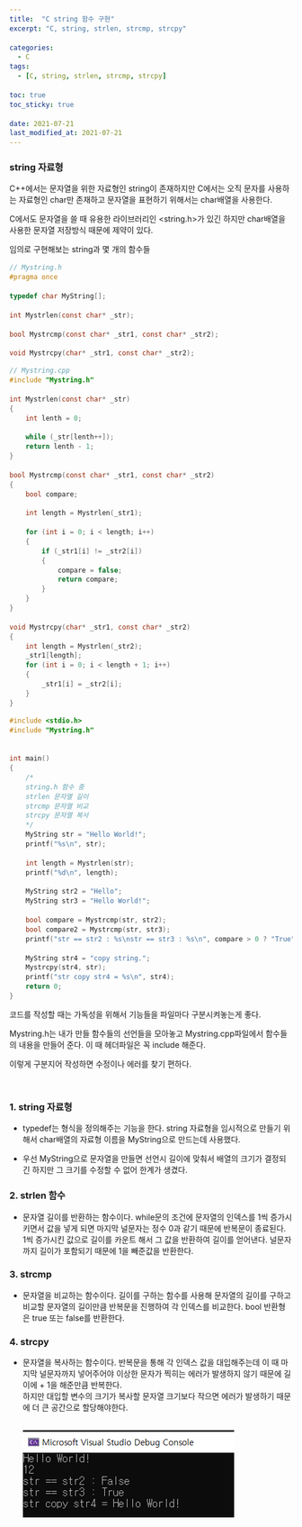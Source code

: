 ```yaml
---
title:  "C string 함수 구현"
excerpt: "C, string, strlen, strcmp, strcpy"

categories:
  - C
tags:
  - [C, string, strlen, strcmp, strcpy]

toc: true
toc_sticky: true
 
date: 2021-07-21
last_modified_at: 2021-07-21
---  
```


### string 자료형
C++에서는 문자열을 위한 자료형인 string이 존재하지만 C에서는 오직 문자를 사용하는 자료형인 char만 존재하고 문자열을 표현하기 위해서는 char배열을 사용한다.  

C에서도 문자열을 쓸 때 유용한 라이브러리인 \<string.h>가 있긴 하지만 char배열을 사용한 문자열 저장방식 때문에 제약이 있다.

임의로 구현해보는 string과 몇 개의 함수들

```c
// Mystring.h
#pragma once

typedef char MyString[];

int Mystrlen(const char* _str);

bool Mystrcmp(const char* _str1, const char* _str2);

void Mystrcpy(char* _str1, const char* _str2);
```


```c
// Mystring.cpp
#include "Mystring.h"

int Mystrlen(const char* _str)
{
	int lenth = 0;
	
	while (_str[lenth++]);
	return lenth - 1;
}

bool Mystrcmp(const char* _str1, const char* _str2)
{
	bool compare;
	
	int length = Mystrlen(_str1);
	
	for (int i = 0; i < length; i++)
	{
		if (_str1[i] != _str2[i])
		{
			compare = false;
			return compare;
		}
	}
}

void Mystrcpy(char* _str1, const char* _str2)
{
	int length = Mystrlen(_str2);
	_str1[length];
	for (int i = 0; i < length + 1; i++)
	{
		_str1[i] = _str2[i];
	}
}
```

```c
#include <stdio.h>
#include "Mystring.h"


int main()
{
	/*
	string.h 함수 중
	strlen 문자열 길이
	strcmp 문자열 비교
	strcpy 문자열 복사
	*/
	MyString str = "Hello World!";
	printf("%s\n", str);
	
	int length = Mystrlen(str);
	printf("%d\n", length);

	MyString str2 = "Hello";
	MyString str3 = "Hello World!";

	bool compare = Mystrcmp(str, str2);
	bool compare2 = Mystrcmp(str, str3);
	printf("str == str2 : %s\nstr == str3 : %s\n", compare > 0 ? "True" : "False", compare2 > 0 ? "True" : "False");

	MyString str4 = "copy string.";
	Mystrcpy(str4, str);
	printf("str copy str4 = %s\n", str4);
	return 0;
}
```

코드를 작성할 때는 가독성을 위해서 기능들을 파일마다 구분시켜놓는게 좋다.

Mystring.h는 내가 만들 함수들의 선언들을 모아놓고 Mystring.cpp파일에서 함수들의 내용을 만들어 준다. 이 때 헤더파일은 꼭 include 해준다.  

이렇게 구분지어 작성하면 수정이나 에러를 찾기 편하다.

<br/>

### 1. string 자료형
* typedef는 형식을 정의해주는 기능을 한다. string 자료형을 임시적으로 만들기 위해서 char배열의 자료형 이름을 MyString으로 만드는데 사용했다.

* 우선 MyString으로 문자열을 만들면 선언시 길이에 맞춰서 배열의 크기가 결정되긴 하지만 그 크기를 수정할 수 없어 한계가 생겼다.  

### 2. strlen 함수
* 문자열 길이를 반환하는 함수이다. while문의 조건에 문자열의 인덱스를 1씩 증가시키면서 값을 넣게 되면 마지막 널문자는 정수 0과 같기 때문에 반복문이 종료된다.  
1씩 증가시킨 값으로 길이를 카운트 해서 그 값을 반환하여 길이를 얻어낸다. 널문자까지 길이가 포함되기 때문에 1을 빼준값을 반환한다.

### 3. strcmp
* 문자열을 비교하는 함수이다. 길이를 구하는 함수를 사용해 문자열의 길이를 구하고 비교할 문자열의 길이만큼 반복문을 진행하여 각 인덱스를 비교한다. bool 반환형은 true 또는 false를 반환한다.

### 4. strcpy
* 문자열을 복사하는 함수이다. 반복문을 통해 각 인덱스 값을 대입해주는데 이 때 마지막 널문자까지 넣어주어야 이상한 문자가 찍히는 에러가 발생하지 않기 때문에 길이에 + 1을 해준만큼 반복한다.   
하지만 대입할 변수의 크기가 복사할 문자열 크기보다 작으면 에러가 발생하기 때문에 더 큰 공간으로 할당해야한다.   
    <br/>

    ![xor](/assets/images/20210721_Posting/6.png)  

<br/>